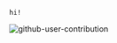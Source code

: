 `hi!`

![github-user-contribution](https://github.com/user-attachments/assets/d01a4e73-3465-4696-9c48-ffe77c7922e5)

